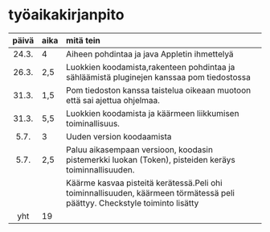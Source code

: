 # työaikakirjanpito

| päivä | aika | mitä tein  |
| :----:|:-----| :-----|
| 24.3. | 4    | Aiheen pohdintaa ja java Appletin ihmettelyä |
| 26.3. | 2,5  | Luokkien koodamista,rakenteen pohdintaa ja sähläämistä pluginejen kanssaa pom tiedostossa|
| 31.3. | 1,5  | Pom tiedoston kanssa taistelua oikeaan muotoon että sai ajettua ohjelmaa.|
| 31.3. | 5,5  | Luokkien koodamista ja käärmeen liikkumisen toiminallisuus.|
| 5.7.  | 3    | Uuden version koodaamista |
| 5.7.  | 2,5    | Paluu aikasempaan versioon, koodasin pistemerkki luokan (Token), pisteiden keräys toiminnallisuuden.  |
|       |      | Käärme kasvaa pisteitä kerätessä.Peli ohi toiminnallisuuden, käärmeen törmätessä peli päättyy. Checkstyle toiminto lisätty |
| yht   | 19   | | 
